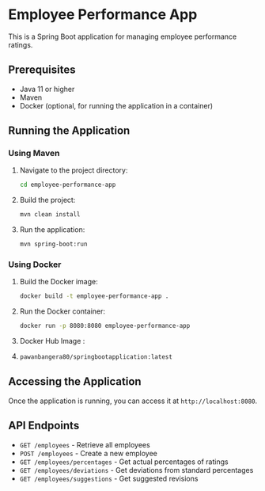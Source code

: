 # Employee Performance App

This is a Spring Boot application for managing employee performance ratings.

## Prerequisites

- Java 11 or higher
- Maven
- Docker (optional, for running the application in a container)

## Running the Application

### Using Maven

1. Navigate to the project directory:
    ```sh
    cd employee-performance-app
    ```

2. Build the project:
    ```sh
    mvn clean install
    ```

3. Run the application:
    ```sh
    mvn spring-boot:run
    ```

### Using Docker

1. Build the Docker image:
    ```sh
    docker build -t employee-performance-app .
    ```

2. Run the Docker container:
    ```sh
    docker run -p 8080:8080 employee-performance-app
    ```
3. Docker Hub Image :
4.  ```sh
    pawanbangera80/springbootapplication:latest
    ```

## Accessing the Application

Once the application is running, you can access it at `http://localhost:8080`.

## API Endpoints

- `GET /employees` - Retrieve all employees
- `POST /employees` - Create a new employee
- `GET /employees/percentages` - Get actual percentages of ratings
- `GET /employees/deviations` - Get deviations from standard percentages
- `GET /employees/suggestions` - Get suggested revisions
